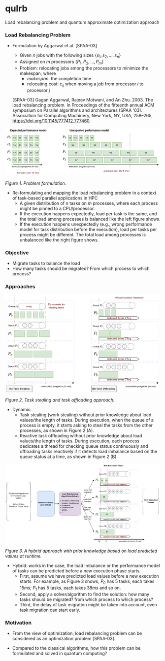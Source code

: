 # qulrb

Load rebalancing problem and quantum approximate optimization approach

### Load Rebalancing Problem

* Formulation by Aggarwal et al. [SPAA-03]
    + Given $n$ jobs with the following sizes $\{s_{1}, s_{2}, ..., s_{n}\}$
    + Assigned on $m$ processors $\{P_{1}, P_{2}, ..., P_{m}\}$
    + Problem: relocating jobs among the processors to minimize the makespan, where
        - $makespan$: the completion time
        - relocating cost: $c_{ij}$ when moving a job from processor $i$ to processor $j$

    [SPAA-03] Gagan Aggarwal, Rajeev Motwani, and An Zhu. 2003. The load rebalancing problem. In Proceedings of the fifteenth annual ACM symposium on Parallel algorithms and architectures (SPAA '03). Association for Computing Machinery, New York, NY, USA, 258–265, https://doi.org/10.1145/777412.777460.

![Figure 1](./docs/problem_formulation.png)

*Figure 1. Problem formulation.*

* Re-formulating and mapping the load rebalancing problem in a context of task-based parallel applications in HPC
    + A given distribution of $n$ tasks on $m$ processes, where each process might be pinned to a CPU/processor.
    + If the execution happens expectedly, load per task is the same, and the total load among processes is balanced like the left figure shows.
    + If the execution happens unexpectedly (e.g., wrong performance model for task distribution before the execution), load per tasks per process might be different. The total load among processes is unbalanced like the right figure shows.

### Objective

* Migrate tasks to balance the load
* How many tasks should be migrated? From which process to which process?

### Approaches

![Figure 2](./docs/task_stealing_vs_task_offloading.png)

*Figure 2. Task stealing and task offloading approach.*

* Dynamic:
    + Task stealing (work stealing) without prior knowledge about load values/the length of tasks. During execution, when the queue of a process is empty, it starts asking to steal the tasks from the other processes, as shown in Figure 2 (A).
    + Reactive task offloading without prior knowledge about load values/the length of tasks. During execution, each process dedicates a thread for checking queue status continuously and offloading tasks reactively if it detects load imbalance based on the queue status at a time, as shown in Figure 2 (B).

![Figure 3](./docs/hybrid_load_rebalancing.png)

*Figure 3. A hybrid approach with prior knowledge based on load predicted values at runtime.*

* Hybrid: works in the case, the load imbalance or the performance model of tasks can be predicted before a new execution phase starts.
    + First, assume we have predicted load values before a new execution starts. For example, as Figure 3 shows, $P_{0}$ has 5 tasks, each takes $15ms$; $P_{1}$ has 5 tasks, each takes $38ms$ and so on.
    + Second, apply a solver/algorithm to find the solution: how many tasks should be migrated? from which process to which process?
    + Third, the delay of task migration might be taken into account, even task migration can start early.

### Motivation

* From the view of optimization, load rebalancing problem can be considered as an optimization problem [SPAA-03].

* Compared to the classical algorithms, how this problem can be formulated and solved in quantum computing?


<!--     
    + Assigned on $m$ processes (processors) $\{P_{0}, P_{1}, ..., P_{m-1}\}$

    + Problem: load imbalance among processes due to performance slowdown, need to relocate tasks or migrate tasks, where we also aim to minimize makespan,
        - $makespan$: the completion time of all processes
        - migration cost: $c_{ij}$ when moving a task from process $i$ to process $j$

* Example: $20$ tasks in total, assigned to $4$ processes, the load values are illustrated as follows.



### A try for QUBO formulation

* Given $n$ tasks with execution time/load: $\{t_{0}, t_{1}, ..., t_{n-1}\}$
* Given a distribution on $m$ processes: $\{P_{0}, P_{1}, ..., P_{m-1}\}$.
* Binary variables following the given tasks: $\{x_{0}, x_{1}, ..., x_{n-1}\}$
* According the given information we know the load imbalance, e.g.,
    + In the above example, $n = 20$ tasks, $m = 4$ processes, tasks are binarized $\{x_{0}, x_{1}, ..., x_{19}\}$.
    + We know that: $P_{0}, P_{2}$ are underloaded processes, $P_{1}, P_{3}$ are overloaded.
    + Assume task migration happens, we have the objective function:

        `minimize` $y = \sum_{i \in n_{0}} t_{i} x_{i} + \sum_{i \in n_{2}} t_{i} x_{i} - (\sum_{i \in n_{1}} t_{i} x_{i} + \sum_{i \in n_{3}} t_{i} x_{i})$

        where, $\{n_{0}, n_{1}, ..., n_{m-1}\}$ is a new subset of tasks on each process.
    
    + The constraints include:

        $n_{0} + n_{1} + n_{2} + n_{3} = n$

        $n_{0} \leq k_{0}$, $n_{1} \leq k_{1}$, $n_{2} \leq k_{2}$, $n_{3} \leq k_{3}$, with $k_{i}$ is the maximun number of tasks that a process $i$ can hold.

### Another way to formulate the problem

* Using one-hot encoding (idea from Justyna):
    + For example, with a given task distribution and load values, we assume, $n=12$ tasks, $\{100, 100, 100, 200, 200, 200, 75, 75, 75, 150, 150, 150\}$.
    + The number of processes is $m=4$, each has $3$ tasks.
    + Using one-hot encoding to represent the tasks assigned in a process

    ![Onehot bitstring](./docs/onehot_bitstring.png)

* Migrating or no migrating tasks
     -->

